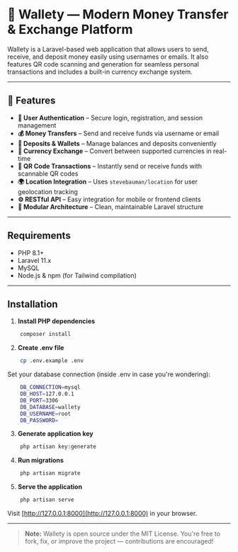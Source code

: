 # 💸 Wallety — Modern Money Transfer & Exchange Platform

Wallety is a Laravel-based web application that allows users to send, receive, and deposit money easily using usernames or emails. It also features QR code scanning and generation for seamless personal transactions and includes a built-in currency exchange system.

---

## 🚀 Features

- **🔐 User Authentication** – Secure login, registration, and session management
- **💰 Money Transfers** – Send and receive funds via username or email
- **🏦 Deposits & Wallets** – Manage balances and deposits conveniently
- **🔄 Currency Exchange** – Convert between supported currencies in real-time
- **📱 QR Code Transactions** – Instantly send or receive funds with scannable QR codes
- **🌍 Location Integration** – Uses `stevebauman/location` for user geolocation tracking
- **⚙️ RESTful API** – Easy integration for mobile or frontend clients
- **🧩 Modular Architecture** – Clean, maintainable Laravel structure

---

## Requirements

- PHP 8.1+
- Laravel 11.x
- MySQL
- Node.js & npm (for Tailwind compilation)

---

## Installation

1. **Install PHP dependencies**
```bash
    composer install
```
2. **Create .env file**
```bash 
    cp .env.example .env
```
Set your database connection (inside .env in case you're wondering):
```bash
    DB_CONNECTION=mysql
    DB_HOST=127.0.0.1
    DB_PORT=3306
    DB_DATABASE=wallety
    DB_USERNAME=root
    DB_PASSWORD=
```
3. **Generate application key**
```bash
    php artisan key:generate
```
4. **Run migrations**
```bash
    php artisan migrate
```
5. **Serve the application**
```bash
    php artisan serve
```
Visit [http://127.0.0.1:8000](http://127.0.0.1:8000) in your browser.

---

> **Note:** Wallety is open source under the MIT License. You're free to fork, fix, or improve the project — contributions are encouraged!
